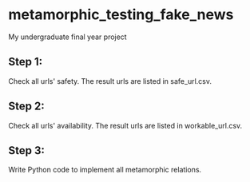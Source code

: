 # metamorphic_testing_fake_news
My undergraduate final year project

## Step 1: 
Check all urls' safety. The result urls are listed in safe_url.csv.
## Step 2: 
Check all urls' availability. The result urls are listed in workable_url.csv.
## Step 3: 
Write Python code to implement all metamorphic relations.
